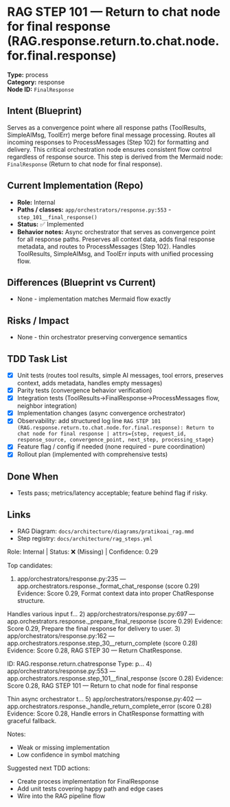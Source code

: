 # RAG STEP 101 — Return to chat node for final response (RAG.response.return.to.chat.node.for.final.response)

**Type:** process  
**Category:** response  
**Node ID:** `FinalResponse`

## Intent (Blueprint)
Serves as a convergence point where all response paths (ToolResults, SimpleAIMsg, ToolErr) merge before final message processing. Routes all incoming responses to ProcessMessages (Step 102) for formatting and delivery. This critical orchestration node ensures consistent flow control regardless of response source. This step is derived from the Mermaid node: `FinalResponse` (Return to chat node for final response).

## Current Implementation (Repo)
- **Role:** Internal
- **Paths / classes:** `app/orchestrators/response.py:553` - `step_101__final_response()`
- **Status:** ✅ Implemented
- **Behavior notes:** Async orchestrator that serves as convergence point for all response paths. Preserves all context data, adds final response metadata, and routes to ProcessMessages (Step 102). Handles ToolResults, SimpleAIMsg, and ToolErr inputs with unified processing flow.

## Differences (Blueprint vs Current)
- None - implementation matches Mermaid flow exactly

## Risks / Impact
- None - thin orchestrator preserving convergence semantics

## TDD Task List
- [x] Unit tests (routes tool results, simple AI messages, tool errors, preserves context, adds metadata, handles empty messages)
- [x] Parity tests (convergence behavior verification)
- [x] Integration tests (ToolResults→FinalResponse→ProcessMessages flow, neighbor integration)
- [x] Implementation changes (async convergence orchestrator)
- [x] Observability: add structured log line
  `RAG STEP 101 (RAG.response.return.to.chat.node.for.final.response): Return to chat node for final response | attrs={step, request_id, response_source, convergence_point, next_step, processing_stage}`
- [x] Feature flag / config if needed (none required - pure coordination)
- [x] Rollout plan (implemented with comprehensive tests)

## Done When
- Tests pass; metrics/latency acceptable; feature behind flag if risky.

## Links
- RAG Diagram: `docs/architecture/diagrams/pratikoai_rag.mmd`
- Step registry: `docs/architecture/rag_steps.yml`


<!-- AUTO-AUDIT:BEGIN -->
Role: Internal  |  Status: ❌ (Missing)  |  Confidence: 0.29

Top candidates:
1) app/orchestrators/response.py:235 — app.orchestrators.response._format_chat_response (score 0.29)
   Evidence: Score 0.29, Format context data into proper ChatResponse structure.

Handles various input f...
2) app/orchestrators/response.py:697 — app.orchestrators.response._prepare_final_response (score 0.29)
   Evidence: Score 0.29, Prepare the final response for delivery to user.
3) app/orchestrators/response.py:162 — app.orchestrators.response.step_30__return_complete (score 0.28)
   Evidence: Score 0.28, RAG STEP 30 — Return ChatResponse.

ID: RAG.response.return.chatresponse
Type: p...
4) app/orchestrators/response.py:553 — app.orchestrators.response.step_101__final_response (score 0.28)
   Evidence: Score 0.28, RAG STEP 101 — Return to chat node for final response

Thin async orchestrator t...
5) app/orchestrators/response.py:402 — app.orchestrators.response._handle_return_complete_error (score 0.28)
   Evidence: Score 0.28, Handle errors in ChatResponse formatting with graceful fallback.

Notes:
- Weak or missing implementation
- Low confidence in symbol matching

Suggested next TDD actions:
- Create process implementation for FinalResponse
- Add unit tests covering happy path and edge cases
- Wire into the RAG pipeline flow
<!-- AUTO-AUDIT:END -->